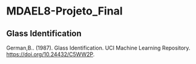 # MDAEL8-Projeto_Final
## Glass Identification

German,B.. (1987). Glass Identification. UCI Machine Learning Repository. https://doi.org/10.24432/C5WW2P.
